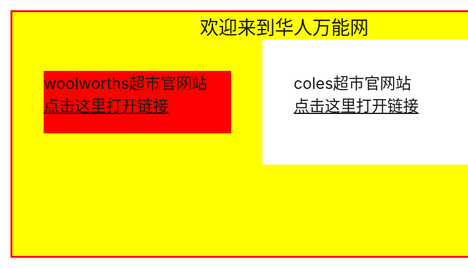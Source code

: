 <!DOCTYPE html>
<html>

<body>

<div id="mr-content">
<div class="mr-title">欢迎来到华人万能网</div>
<div class="mr-woolworths">woolworths超市官网站
<br>
<a href="https://www.woolworths.com.au/shop/catalogue">点击这里打开链接</a>
</div>

<div class="mr-coles">coles超市官网站
<br>
<a href="ttps://www.coles.com.au/catalogues-and-specials">点击这里打开链接</a>
</div>


</body>

<style>

#mr-content{
width:1000px;
height:390px;
background:yellow;
border:3px solid red;
}

.mr-title{
font-size:30px;
margin-left:300px;
}

.mr-woolworths{
width:300px;
height:100px;
padding: auto;
background:red;
margin:50px;
font-size:25px;

}

.mr-coles{
width:300px;
height:100px;
padding: 50px;
background:white;
font-size:25px;
margin:400px;
margin-top:-200px;
}

</style>
</html>

